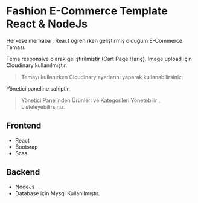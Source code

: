 # Fashion E-Commerce Template React & NodeJs



Herkese merhaba , React öğrenirken geliştirmiş olduğum E-Commerce Teması.

Tema responsive olarak geliştirilmiştir (Cart Page Hariç).
İmage upload için Cloudinary kullanılmıştır.
> Temayı kullanırken Cloudinary ayarlarını yaparak kullanabilirsiniz.

Yönetici paneline sahiptir.
> Yönetici Panelinden Ürünleri ve Kategorileri Yönetebilir , Listeleyebilirsiniz.

## Frontend 
- React
- Bootsrap
- Scss

## Backend
- NodeJs
- Database için Mysql Kullanılmıştır.
